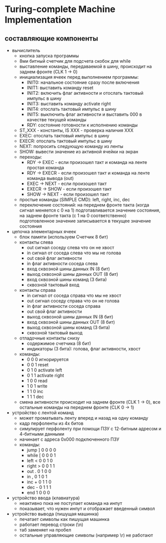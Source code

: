 # Turing-complete Machine Implementation

## составляющие компоненты
* вычислитель
  * кнопка запуска программы
  * 8ми битный счетчик для подсчета скобок для while
  * выставление команды, передаваемой в шину, происходит на заднем фронте (CLK 1 -> 0)
  * инициализация ячеек перед выполнением программы:
    * INIT0: начальное состояние сразу после включения
    * INIT1: выставить команду reset
    * INIT2: включить флаг активности и отослать тактовый импульс в шину
    * INIT3: выставить команду activate right
    * INIT4: отослать тактовый импульс в шину
    * INIT5: выключить флаг активности и выставить 000 в качестве текущей команды
    * RDY: состояние готовности к исполнению команды
  * ST_XXX - константы, IS XXX - проверка наличия ХХХ
  * EXEC: отослать тактовый импульс в шину
  * EXECR: отослать тактовый импульс в шину
  * NEXT: попросить следующую команду из ленты
  * SHOW: вывести значение из активной ячейки на экран
  * переходы:
    * RDY -> EXEC - если произошел такт и команда на ленте простая команда
    * RDY -> EXECR - если произошел такт и команда на ленте команда вывода (out)
    * EXEC -> NEXT - если произошел такт
    * EXECR -> SHOW - если произошел такт
    * SHOW -> NEXT - если произошел такт
  * простые команды (SIMPLE CMD): left, right, inc, dec
  * переключение состояний: на переднем фронте такта (когда сигнал меняется с 0 на 1) подготавливается значение состояния, на заднем фронте такта (с 1 на 0 соответственно) подготовленное значение записывается в текущее значение состояния
* цепочка элементарных ячеек
  * блок памяти (используем Счетчик 8 бит)
  * контакты слева
    * out сигнал соседу слева что он не хвост
    * in сигнал от соседа слева что мы не голова
    * out свой флаг активности
    * in флаг активности соседа слева
    * вход сквозной шины данных IN (8 бит)
    * выход сквозной шины данных OUT (8 бит)
    * вход сквозной шины команд (3 бита)
    * сквозной тактовый вход
  * контакты справа
    * in сигнал от соседа справа что мы не хвост
    * out сигнал соседу справа что он не голова
    * in флаг активности соседа справа
    * out свой флаг активности
    * выход сквозной шины данных IN (8 бит)
    * вход сквозной шины данных OUT (8 бит)
    * выход сквозной шины команд (3 бита)
    * сквозной тактовый выход
  * отладочные контакты снизу
    * содержимое счетчика (8 бит)
    * индикаторы (3 бита): голова, флаг активности, хвост
  * команды:
    * 0 0 0 игнорируется
    * 0 0 1 reset
    * 0 1 0 activate left
    * 0 1 1 activate right
    * 1 0 0 read
    * 1 0 1 write
    * 1 1 0 inc
    * 1 1 1 dec
  * смена активности происходит на заднем фронте (CLK 1 -> 0), все остальные команды на переднем фронте (CLK 0 -> 1)
* устройство с лентой команд
  * может проматывать ленту вперед и назад на одну команду
  * кадр перфоленты из 4х битов
  * симулирует перфоленту при помощи ПЗУ с 12-битным адресом и 4-битными данными
  * начинает с адреса 0x000 подключенного ПЗУ
  * команды:
    * jump  ] 0 0 0 0
    * while [ 0 0 0 1
    * left  < 0 0 1 0
    * right > 0 0 1 1
    * out   . 0 1 0 0
    * in    , 0 1 0 1
    * inc   + 0 1 1 0
    * dec   - 0 1 1 1
    * end     1 0 0 0
* устройство ввода (клавиатура)
  * неактивно пока не поступает команда на инпут
  * показывает, что нужен инпут и отображает введенный символ
* устройство вывода (пишущая машинка)
  * печатает символы как пишущая машинка
  * работает перевод строки (\n)
  * таб заменяет на пробел
  * остальные управляющие символы (например \r) не работают
